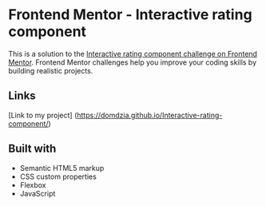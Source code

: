 # Frontend Mentor - Interactive rating component

This is a solution to the [Interactive rating component challenge on Frontend Mentor](https://www.frontendmentor.io/challenges/interactive-rating-component-koxpeBUmI). Frontend Mentor challenges help you improve your coding skills by building realistic projects. 

## Links
[Link to my project] (https://domdzia.github.io/Interactive-rating-component/)

## Built with

- Semantic HTML5 markup
- CSS custom properties
- Flexbox
- JavaScript


